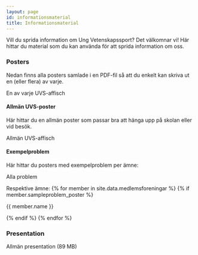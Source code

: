 ```yaml
---
layout: page
id: informationsmaterial
title: Informationsmaterial
---
```

Vill du sprida information om Ung Vetenskapssport? Det välkomnar vi! Här hittar du material som du kan använda för att sprida information om oss.

### Posters
Nedan finns alla posters samlade i en PDF-fil så att du enkelt kan skriva ut en (eller flera) av varje.
<div class="buttonMedlem" style="max-width: 300px;" onclick="redirectToLink('/affisch/pdfs/alla_posters.pdf')">
    En av varje UVS-affisch <i class="fa fa-download"></i>
</div>

#### Allmän UVS-poster
Här hittar du en allmän poster som passar bra att hänga upp på skolan eller vid besök.
<div class="buttonMedlem" style="max-width: 300px;" onclick="redirectToLink('/affisch/pdfs/uvs-poster-vit-pussel.pdf')">
    Allmän UVS-affisch <i class="fa fa-download"></i>
</div>
<script src="/scripts/redirectOnClick.js"></script>

#### Exempelproblem
Här hittar du posters med exempelproblem per ämne:
<div class="buttonMedlem" style="max-width: 300px;" onclick="redirectToLink('/affisch/pdfs/alla_exempelproblem.pdf')">
    Alla problem <i class="fa fa-download"></i>
</div>

Respektive ämne:
{% for member in site.data.medlemsforeningar %}
{% if member.sampleproblem_poster %}

<div class="buttonInfo" style="max-width: 300px;" onclick="redirectToLink('{{ member.sampleproblem_poster }}')">
    {{ member.name }} <i class="fa fa-download"></i>
</div>
<!-- <br> -->

{% endif %}
{% endfor %}


### Presentation
<div class="buttonMedlem" style="max-width: 300px;" onclick="redirectToLink('/assets/Ung Vetenskapssport - allmän.pptx')">
    Allmän presentation (89 MB) <i class="fa fa-download"></i>
</div>